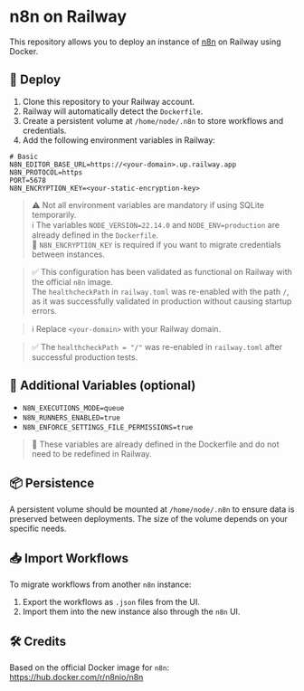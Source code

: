 # n8n on Railway

This repository allows you to deploy an instance of [n8n](https://n8n.io/) on Railway using Docker.

## 🚀 Deploy

1. Clone this repository to your Railway account.
2. Railway will automatically detect the `Dockerfile`.
3. Create a persistent volume at `/home/node/.n8n` to store workflows and credentials.
4. Add the following environment variables in Railway:

```env
# Basic
N8N_EDITOR_BASE_URL=https://<your-domain>.up.railway.app
N8N_PROTOCOL=https
PORT=5678
N8N_ENCRYPTION_KEY=<your-static-encryption-key>
```


> ⚠️ Not all environment variables are mandatory if using SQLite temporarily.  
> ℹ️ The variables `NODE_VERSION=22.14.0` and `NODE_ENV=production` are already defined in the `Dockerfile`.  
> 🔐 `N8N_ENCRYPTION_KEY` is required if you want to migrate credentials between instances.

> ✅ This configuration has been validated as functional on Railway with the official `n8n` image.  
> The `healthcheckPath` in `railway.toml` was re-enabled with the path `/`, as it was successfully validated in production without causing startup errors.  

> ℹ️ Replace `<your-domain>` with your Railway domain.

> ✅ The `healthcheckPath = "/"` was re-enabled in `railway.toml` after successful production tests.

## 🧪 Additional Variables (optional)

- `N8N_EXECUTIONS_MODE=queue`
- `N8N_RUNNERS_ENABLED=true`
- `N8N_ENFORCE_SETTINGS_FILE_PERMISSIONS=true`

> 🧱 These variables are already defined in the Dockerfile and do not need to be redefined in Railway.

## 📦 Persistence

A persistent volume should be mounted at `/home/node/.n8n` to ensure data is preserved between deployments. The size of the volume depends on your specific needs.

## 📥 Import Workflows

To migrate workflows from another `n8n` instance:  
1. Export the workflows as `.json` files from the UI.  
2. Import them into the new instance also through the `n8n` UI.

## 🛠 Credits

Based on the official Docker image for `n8n`:  
https://hub.docker.com/r/n8nio/n8n